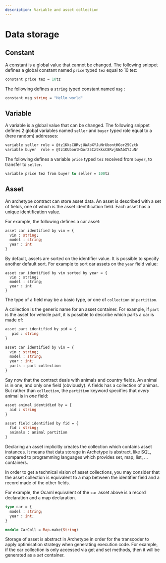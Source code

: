 ```yaml
---
description: Variable and asset collection
---
```


# Data storage

## Constant

A constant is a global value that cannot be changed. The following snippet defines a global constant named `price` typed `tez` equal to 10 tez:

```ocaml
constant price tez = 10tz
```

The following defines a `string` typed constant named `msg` :

```ocaml
constant msg string = "Hello world"
```

## Variable

A variable is a global value that can be changed. The following snippet defines 2 global variables named `seller` and `buyer` typed role equal to a \(here random\) addresses:

```ocaml
variable seller role = @tz1KksC8RvjUWAbXYJuNrUbontHGor25Cztk
variable buyer  role = @tz1KUbontHGor25CztkksC8RvjUWAbXYJuNr
```

The following defines a variable `price` typed `tez`  received from `buyer`, to transfer to `seller`.

```ocaml
variable price tez from buyer to seller = 100tz
```

## Asset

An archetype contract can store asset data. An asset is described with a set of fields, one of which is the asset identification field. Each asset has a unique identification value.

For example, the following defines a car asset:

```ocaml
asset car identified by vin = {
  vin : string;
  model : string;
  year : int
}
```

By default, assets are sorted on the identifier value. It is possible to specify another default sort. For example to sort car assets on the `year` field value:

```text
asset car identified by vin sorted by year = {
  vin : string;
  model : string;
  year : int
}
```

The type of a field may be a basic type, or one of `collection` or `partition`. 

A collection is the generic name for an asset container. For example, if `part` is the asset for vehicle part, it is possible to describe which parts a car is made of:

```ocaml
asset part identified by pid = {
   pid : string
}

asset car identified by vin = {
  vin : string;
  model : string;
  year : int;
  parts : part collection
}
```

Say now that the contract deals with animals and country fields. An animal is in one, and only one field \(obviously\). A fields has a collection of animas. But rather than `collection`, the `partition` keyword specifies that _every_ animal is in _one_ field:

```ocaml
asset animal identidied by = {
  aid : string
}

asset field identified by fid = {
  fid : string;
  animals : animal partition
}
```

Declaring an asset implicitly creates the collection which contains asset instances. It means that data storage in Archetype is abstract, like SQL, compared to programming languages which provides set, map, list, ... containers. 

In order to get a technical vision of asset collections, you may consider that the asset collection is equivalent to a map between the identifier field and a record made of the other fields.

For example, the Ocaml equivalent of the `car` asset above is a record declaration and a map declaration.

```ocaml
type car = {
  model : string;
  year : int;
}

module CarColl = Map.make(String)
```

Storage of asset is abstract in Archetype in order for the transcoder to apply optimisation strategy when generating execution code. For example, if the car collection is only accessed via get and set methods, then it will be generated as a _set_ container.



